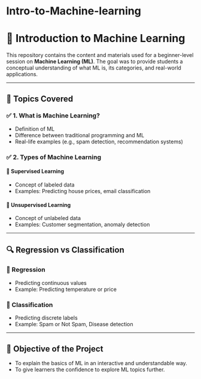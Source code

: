 # Intro-to-Machine-learning
# 📘 Introduction to Machine Learning

This repository contains the content and materials used for a beginner-level session on **Machine Learning (ML)**. The goal was to provide students a conceptual understanding of what ML is, its categories, and real-world applications.

---

## 📌 Topics Covered

### ✅ 1. What is Machine Learning?
- Definition of ML
- Difference between traditional programming and ML
- Real-life examples (e.g., spam detection, recommendation systems)

### ✅ 2. Types of Machine Learning

#### 🔹 Supervised Learning
- Concept of labeled data
- Examples: Predicting house prices, email classification

#### 🔹 Unsupervised Learning
- Concept of unlabeled data
- Examples: Customer segmentation, anomaly detection

---

## 🔍 Regression vs Classification

### 🔸 Regression
- Predicting continuous values  
- Example: Predicting temperature or price

### 🔸 Classification
- Predicting discrete labels  
- Example: Spam or Not Spam, Disease detection

---

## 🎯 Objective of the Project

- To explain the basics of ML in an interactive and understandable way.
- To give learners the confidence to explore ML topics further.
